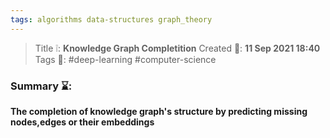```yaml
---
tags: algorithms data-structures graph_theory
---
```

> Title ❕: **Knowledge Graph Completition**
> Created 📅: **11 Sep 2021 18:40**
  Tags 📎: #deep-learning #computer-science

### Summary ⌛:
**The completion of knowledge graph's structure by predicting missing nodes,edges or their embeddings**